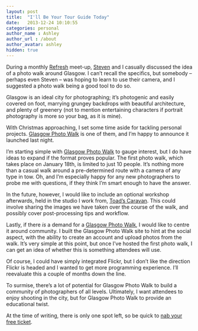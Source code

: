 ```yaml
---
layout: post
title:  "I'll Be Your Tour Guide Today"
date:   2013-12-24 10:10:55
categories: personal
author_name : Ashley
author_url : /about
author_avatar: ashley
hidden: true
---
```

<p>During a monthly <a href="http://refreshglasgow.org/" title="Refresh Glasgow">Refresh</a> meet-up, <a href="http://twitter.com/stevieg_83" title="Steven Grant's Twitter">Steven</a> and I casually discussed the idea of a photo walk around Glasgow. I can&#8217;t recall the specifics, but somebody – perhaps even Steven – was hoping to learn to use their camera, and I suggested a photo walk being a good tool to do so.</p>
<!--more-->
<p>Glasgow is an ideal city for photographing; it&#8217;s photogenic and easily covered on foot, marrying grungey backdrops with beautiful architecture, and plenty of greenery (not to mention entertaining characters if portrait photography is more so your bag, as it is mine).</p>
<p>With Christmas approaching, I set some time aside for tackling personal projects. <a href="http://glasgowphotowalk.co.uk" title="Glasgow Photo Walk">Glasgow Photo Walk</a> is one of them, and I&#8217;m happy to announce it launched last night.</p>
<p>I&#8217;m starting simple with <a href="http://glasgowphotowalk.co.uk" title="Glasgow Photo Walk">Glasgow Photo Walk</a> to gauge interest, but I do have ideas to expand if the format proves popular. The first photo walk, which takes place on January 18th, is limited to just 10 people. It&#8217;s nothing more than a casual walk around a pre-determined route with a camera of any type in tow. Oh, and I&#8217;m especially happy for any new photographers to probe me with questions, if they think I&#8217;m smart enough to have the answer.</p>
<p>In the future, however, I would like to include an optional workshop afterwards, held in the studio I work from, <a href="http://toadscaravan.com" title="Toad's Caravan">Toad&#8217;s Caravan</a>. This could involve sharing the images we have taken over the course of the walk, and possibly cover post-processing tips and workflow.</p>
<p>Lastly, if there <em>is</em> a demand for a <a href="http://glasgowphotowalk.co.uk" title="Glasgow Photo Walk">Glasgow Photo Walk</a>, I would like to centre it around community. I built the Glasgow Photo Walk site to hint at the social aspect, with the ability to create an account and upload photos from the walk. It&#8217;s very simple at this point, but once I&#8217;ve hosted the first photo walk, I can get an idea of whether this is something attendees will use.</p>
<p>Of course, I could have simply integrated Flickr, but I don&#8217;t like the direction Flickr is headed and I wanted to get more programming experience. I&#8217;ll reevaluate this a couple of months down the line.</p>
<p>To surmise, there&#8217;s a lot of potential for Glasgow Photo Walk to build a community of photographers of all levels. Ultimately, I want attendees to enjoy shooting in the city, but for Glasgow Photo Walk to provide an educational twist.</p>
<p>At the time of writing, there is only one spot left, so be quick to <a href="https://getinvited.to/ashleybaxter/glasgow-photo-walk-01/" title="Glasgow Photo Walk 01">nab your free ticket</a>.</p>